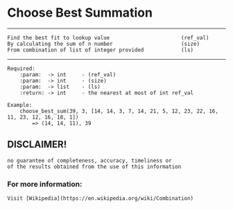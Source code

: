 # Choose Best Summation

___
    Find the best fit to lookup value                       (ref_val)
    By calculating the sum of n number                      (size) 
    From combination of list of integer provided            (ls)
___

    Required:
        :param:  -> int     - (ref_val)
        :param:  -> int     - (size)
        :param:  -> list    - (ls)
        :return: -> int     - the nearest at most of int ref_val

    Example:
        choose_best_sum(39, 3, [14, 14, 3, 7, 14, 21, 5, 12, 23, 22, 16, 11, 23, 12, 16, 18, 1])
            => (14, 14, 11), 39

## DISCLAIMER!
    no guarantee of completeness, accuracy, timeliness or 
    of the results obtained from the use of this information

### For more information:
	Visit [Wikipedia](https://en.wikipedia.org/wiki/Combination)
